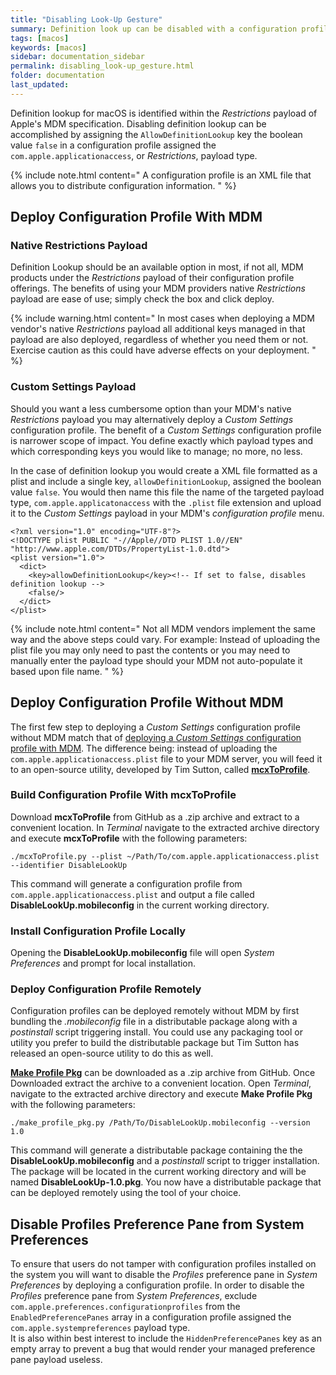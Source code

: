 ```yaml
---
title: "Disabling Look-Up Gesture"
summary: Definition look up can be disabled with a configuration profile that can in-turn be deployed by MDM, bundled in a remotely distributable package or installed locally.
tags: [macos]
keywords: [macos]
sidebar: documentation_sidebar
permalink: disabling_look-up_gesture.html
folder: documentation
last_updated:
---
```


Definition lookup for macOS is identified within the _Restrictions_ payload of Apple's MDM specification. Disabling definition lookup can be accomplished by assigning the `AllowDefinitionLookup` key the boolean value `false` in a configuration profile assigned the `com.apple.applicationaccess`, or _Restrictions_, payload type.

{% include note.html content="
A configuration profile is an XML file that allows you to distribute configuration information.
" %}


## Deploy Configuration Profile With MDM

### Native Restrictions Payload

Definition Lookup should be an available option in most, if not all, MDM products under the _Restrictions_ payload of their configuration profile offerings. The benefits of using your MDM providers native _Restrictions_ payload are ease of use; simply check the box and click deploy.

{% include warning.html content="
In most cases when deploying a MDM vendor's native _Restrictions_ payload all additional keys managed in that payload are also deployed, regardless of whether you need them or not. Exercise caution as this could have adverse effects on your deployment.
" %}

### Custom Settings Payload

Should you want a less cumbersome option than your MDM's native _Restrictions_ payload you may alternatively deploy a _Custom Settings_ configuration profile. The benefit of a _Custom Settings_ configuration profile is narrower scope of impact. You define exactly which payload types and which corresponding keys you would like to manage; no more, no less.

In the case of definition lookup you would create a XML file formatted as a plist and include a single key, `allowDefinitionLookup`, assigned the boolean value `false`. You would then name this file the name of the targeted payload type, `com.apple.applicatonaccess` with the `.plist` file extension and upload it to the _Custom Settings_ payload in your MDM's _configuration profile_ menu.

```
<?xml version="1.0" encoding="UTF-8"?>
<!DOCTYPE plist PUBLIC "-//Apple//DTD PLIST 1.0//EN" "http://www.apple.com/DTDs/PropertyList-1.0.dtd">
<plist version="1.0">
  <dict>
    <key>allowDefinitionLookup</key><!-- If set to false, disables definition lookup -->
    <false/>
  </dict>
</plist>
```

{% include note.html content="
Not all MDM vendors implement the same way and the above steps could vary. For example: Instead of uploading the plist file you may only need to past the contents or you may need to manually enter the payload type should your MDM not auto-populate it based upon file name.
" %}

## Deploy Configuration Profile Without MDM

The first few step to deploying a _Custom Settings_ configuration profile without MDM match that of [deploying a _Custom Settings_ configuration profile with MDM](disabling_look-up_gesture.html#custom-settings-payload). The difference being: instead of uploading the `com.apple.applicationaccess.plist` file to your MDM server, you will feed it to an open-source utility, developed by Tim Sutton, called [**mcxToProfile**](https://github.com/timsutton/mcxToProfile).

### Build Configuration Profile With mcxToProfile

Download **mcxToProfile** from GitHub as a .zip archive and extract to a convenient location. In _Terminal_ navigate to the extracted archive directory and execute **mcxToProfile** with the following parameters:

```
./mcxToProfile.py --plist ~/Path/To/com.apple.applicationaccess.plist --identifier DisableLookUp
```
This command will generate a configuration profile from `com.apple.applicationaccess.plist` and output a file called **DisableLookUp.mobileconfig** in the current working directory.

### Install Configuration Profile Locally

Opening the **DisableLookUp.mobileconfig** file will open _System Preferences_ and prompt for local installation.

### Deploy Configuration Profile Remotely

Configuration profiles can be deployed remotely without MDM by first bundling the _.mobileconfig_ file in a distributable package along with a _postinstall_ script triggering install. You could use any packaging tool or utility you prefer to build the distributable package but Tim Sutton has released an open-source utility to do this as well.

[**Make Profile Pkg**](https://github.com/timsutton/make-profile-pkg) can be downloaded as a .zip archive from GitHub. Once Downloaded extract the archive to a convenient location. Open _Terminal_, navigate to the extracted archive directory and execute **Make Profile Pkg** with the following parameters:

```
./make_profile_pkg.py /Path/To/DisableLookUp.mobileconfig --version 1.0
```

This command will generate a distributable package containing the the **DisableLookUp.mobileconfig** and a _postinstall_ script to trigger installation. The package will be located in the current working directory and will be named **DisableLookUp-1.0.pkg**. You now have a distributable package that can be deployed remotely using the tool of your choice.

## Disable Profiles Preference Pane from System Preferences

To ensure that users do not tamper with configuration profiles installed on the system you will want to disable the _Profiles_ preference pane in _System Preferences_ by deploying a configuration profile. In order to disable the _Profiles_ preference pane from _System Preferences_, exclude `com.apple.preferences.configurationprofiles` from the `EnabledPreferencePanes` array in a configuration profile assigned the `com.apple.systempreferences` payload type.  
It is also within best interest to include the `HiddenPreferencePanes` key as an empty array to prevent a bug that would render your managed preference pane payload useless.
